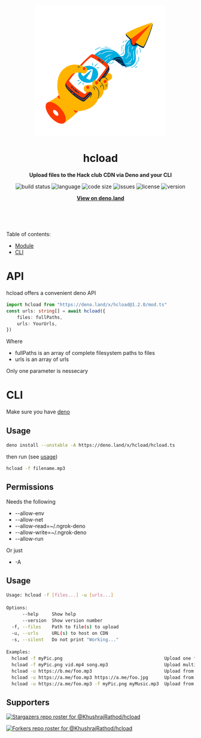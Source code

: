 <div align="center">
    <img src="assets/logo.svg" width="350" height="350" alt="Hand with phone showing paper plane which is being tapped; Paper plane flying away out of phone">
    <h1>hcload</h1>
    <p>
        <b>Upload files to the Hack club CDN via Deno and your CLI</b>
    </p>
    <p>
        <img alt="build status" src="https://img.shields.io/github/workflow/status/KhushrajRathod/hcload/Deno?label=checks" >
        <img alt="language" src="https://img.shields.io/github/languages/top/KhushrajRathod/hcload" >
        <img alt="code size" src="https://img.shields.io/github/languages/code-size/KhushrajRathod/hcload">
        <img alt="issues" src="https://img.shields.io/github/issues/KhushrajRathod/hcload" >
        <img alt="license" src="https://img.shields.io/github/license/KhushrajRathod/hcload">
        <img alt="version" src="https://img.shields.io/github/v/release/KhushrajRathod/hcload">
    </p>
    <p>
        <b><a href="https://deno.land/x/hcload">View on deno.land</a></b>
    </p>
    <br>
    <br>
    <br>
</div>

Table of contents:

- [Module](#API)
- [CLI](#CLI)

# API

hcload offers a convenient deno API

```ts
import hcload from "https://deno.land/x/hcload@1.2.0/mod.ts"
const urls: string[] = await hcload({
    files: fullPaths,
    urls: YourUrls,
})
```

Where

- fullPaths is an array of complete filesystem paths to files
- urls is an array of urls

Only one parameter is nessecary

# CLI

Make sure you have [deno](https://deno.land/)

## Usage

```bash
deno install --unstable -A https://deno.land/x/hcload/hcload.ts
```

then run (see [usage](#Usage))

```bash
hcload -f filename.mp3
```

## Permissions

Needs the following

- --allow-env
- --allow-net
- --allow-read=~/.ngrok-deno
- --allow-write=~/.ngrok-deno
- --allow-run

Or just

- -A

## Usage

```bash
Usage: hcload -f [files...] -u [urls...]

Options:
      --help     Show help                                             [boolean]
      --version  Show version number                                   [boolean]
  -f, --files    Path to file(s) to upload                               [array]
  -u, --urls     URL(s) to host on CDN                                   [array]
  -s, --silent   Do not print "Working..."                              [boolean]

Examples:
  hcload -f myPic.png                                      Upload one file
  hcload -f myPic.png vid.mp4 song.mp3                     Upload multiple files
  hcload -u https://b.me/foo.mp3                           Upload from one URL
  hcload -u https://a.me/foo.mp3 https://a.me/foo.jpg      Upload from multiple URLs
  hcload -u https://a.me/foo.mp3 -f myPic.png myMusic.mp3  Upload from file[s] and URL[s]
```

## Supporters

[![Stargazers repo roster for @KhushrajRathod/hcload](https://reporoster.com/stars/KhushrajRathod/hcload)](https://github.com/KhushrajRathod/hcload/stargazers)

[![Forkers repo roster for @KhushrajRathod/hcload](https://reporoster.com/forks/KhushrajRathod/hcload)](https://github.com/KhushrajRathod/hcload/network/members)